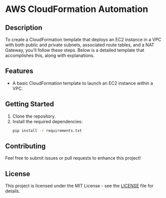 # AWS CloudFormation Automation

## Description
To create a CloudFormation template that deploys an EC2 instance in a VPC with both public and private subnets, associated route tables, and a NAT Gateway, you'll follow these steps. Below is a detailed template that accomplishes this, along with explanations.

## Features
- A basic CloudFormation template to launch an EC2 instance within a VPC.

## Getting Started

1. Clone the repository.
2. Install the required dependencies:
   ```bash
   pip install -r requirements.txt

## Contributing
Feel free to submit issues or pull requests to enhance this project!

## License
This project is licensed under the MIT License - see the [LICENSE](LICENSE.txt) file for details.



